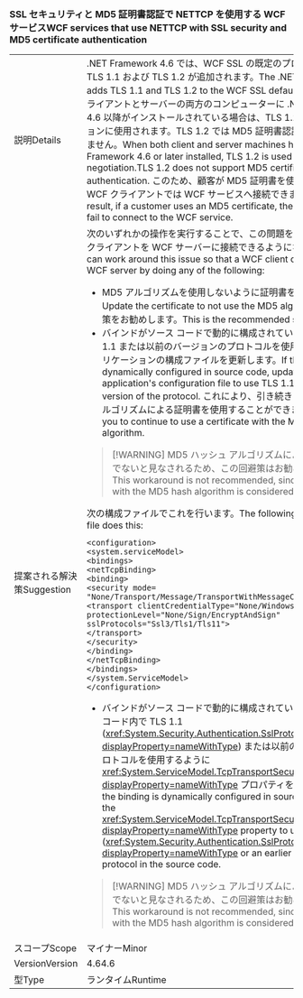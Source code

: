 ### <a name="wcf-services-that-use-nettcp-with-ssl-security-and-md5-certificate-authentication"></a><span data-ttu-id="ea649-101">SSL セキュリティと MD5 証明書認証で NETTCP を使用する WCF サービス</span><span class="sxs-lookup"><span data-stu-id="ea649-101">WCF services that use NETTCP with SSL security and MD5 certificate authentication</span></span>

|   |   |
|---|---|
|<span data-ttu-id="ea649-102">説明</span><span class="sxs-lookup"><span data-stu-id="ea649-102">Details</span></span>|<span data-ttu-id="ea649-103">.NET Framework 4.6 では、WCF SSL の既定のプロトコル一覧に TLS 1.1 および TLS 1.2 が追加されます。</span><span class="sxs-lookup"><span data-stu-id="ea649-103">The .NET Framework 4.6 adds TLS 1.1 and TLS 1.2 to the WCF SSL default protocol list.</span></span> <span data-ttu-id="ea649-104">クライアントとサーバーの両方のコンピューターに .NET Framework 4.6 以降がインストールされている場合は、TLS 1.2 がネゴシエーションに使用されます。TLS 1.2 では MD5 証明書認証がサポートされません。</span><span class="sxs-lookup"><span data-stu-id="ea649-104">When both client and server machines have the .NET Framework 4.6 or later installed, TLS 1.2 is used for negotiation.TLS 1.2 does not support MD5 certificate authentication.</span></span> <span data-ttu-id="ea649-105">このため、顧客が MD5 証明書を使用する場合、WCF クライアントでは WCF サービスへ接続できません。</span><span class="sxs-lookup"><span data-stu-id="ea649-105">As a result, if a customer uses an MD5 certificate, the WCF client will fail to connect to the WCF service.</span></span>|
|<span data-ttu-id="ea649-106">提案される解決策</span><span class="sxs-lookup"><span data-stu-id="ea649-106">Suggestion</span></span>|<span data-ttu-id="ea649-107">次のいずれかの操作を実行することで、この問題を回避して、WCF クライアントを WCF サーバーに接続できるようになります。</span><span class="sxs-lookup"><span data-stu-id="ea649-107">You can work around this issue so that a WCF client can connect to a WCF server by doing any of the following:</span></span><ul><li><span data-ttu-id="ea649-108">MD5 アルゴリズムを使用しないように証明書を更新します。</span><span class="sxs-lookup"><span data-stu-id="ea649-108">Update the certificate to not use the MD5 algorithm.</span></span> <span data-ttu-id="ea649-109">この解決策をお勧めします。</span><span class="sxs-lookup"><span data-stu-id="ea649-109">This is the recommended solution.</span></span></li><li><span data-ttu-id="ea649-110">バインドがソース コードで動的に構成されていない場合は、TLS 1.1 または以前のバージョンのプロトコルを使用するようにアプリケーションの構成ファイルを更新します。</span><span class="sxs-lookup"><span data-stu-id="ea649-110">If the binding is not dynamically configured in source code, update the application's configuration file to use TLS 1.1 or an earlier version of the protocol.</span></span> <span data-ttu-id="ea649-111">これにより、引き続き MD5 ハッシュ アルゴリズムによる証明書を使用することができます。</span><span class="sxs-lookup"><span data-stu-id="ea649-111">This allows you to continue to use a certificate with the MD5 hash algorithm.</span></span></li></ul> <blockquote> [!WARNING] <span data-ttu-id="ea649-112">MD5 ハッシュ アルゴリズムによる証明書は安全でないと見なされるため、この回避策はお勧めできません。</span><span class="sxs-lookup"><span data-stu-id="ea649-112">This workaround is not recommended, since a certificate with the MD5 hash algorithm is considered insecure.</span></span></blockquote> <span data-ttu-id="ea649-113">次の構成ファイルでこれを行います。</span><span class="sxs-lookup"><span data-stu-id="ea649-113">The following configuration file does this:</span></span><pre><code class="language-xml">&lt;configuration&gt;&#13;&#10;&lt;system.serviceModel&gt;&#13;&#10;&lt;bindings&gt;&#13;&#10;&lt;netTcpBinding&gt;&#13;&#10;&lt;binding&gt;&#13;&#10;&lt;security mode= &quot;None/Transport/Message/TransportWithMessageCredential&quot; &gt;&#13;&#10;&lt;transport clientCredentialType=&quot;None/Windows/Certificate&quot;&#13;&#10;protectionLevel=&quot;None/Sign/EncryptAndSign&quot;&#13;&#10;sslProtocols=&quot;Ssl3/Tls1/Tls11&quot;&gt;&#13;&#10;&lt;/transport&gt;&#13;&#10;&lt;/security&gt;&#13;&#10;&lt;/binding&gt;&#13;&#10;&lt;/netTcpBinding&gt;&#13;&#10;&lt;/bindings&gt;&#13;&#10;&lt;/system.ServiceModel&gt;&#13;&#10;&lt;/configuration&gt;&#13;&#10;</code></pre><ul><li><span data-ttu-id="ea649-114">バインドがソース コードで動的に構成されている場合は、ソース コード内で TLS 1.1 (<xref:System.Security.Authentication.SslProtocols.Tls11?displayProperty=nameWithType>) または以前のバージョンのプロトコルを使用するように <xref:System.ServiceModel.TcpTransportSecurity.SslProtocols?displayProperty=nameWithType> プロパティを更新します。</span><span class="sxs-lookup"><span data-stu-id="ea649-114">If the binding is dynamically configured in source code, update the <xref:System.ServiceModel.TcpTransportSecurity.SslProtocols?displayProperty=nameWithType> property to use TLS 1.1 (<xref:System.Security.Authentication.SslProtocols.Tls11?displayProperty=nameWithType> or an earlier version of the protocol in the source code.</span></span></li></ul> <blockquote> [!WARNING] <span data-ttu-id="ea649-115">MD5 ハッシュ アルゴリズムによる証明書は安全でないと見なされるため、この回避策はお勧めできません。</span><span class="sxs-lookup"><span data-stu-id="ea649-115">This workaround is not recommended, since a certificate with the MD5 hash algorithm is considered insecure.</span></span></blockquote> |
|<span data-ttu-id="ea649-116">スコープ</span><span class="sxs-lookup"><span data-stu-id="ea649-116">Scope</span></span>|<span data-ttu-id="ea649-117">マイナー</span><span class="sxs-lookup"><span data-stu-id="ea649-117">Minor</span></span>|
|<span data-ttu-id="ea649-118">Version</span><span class="sxs-lookup"><span data-stu-id="ea649-118">Version</span></span>|<span data-ttu-id="ea649-119">4.6</span><span class="sxs-lookup"><span data-stu-id="ea649-119">4.6</span></span>|
|<span data-ttu-id="ea649-120">型</span><span class="sxs-lookup"><span data-stu-id="ea649-120">Type</span></span>|<span data-ttu-id="ea649-121">ランタイム</span><span class="sxs-lookup"><span data-stu-id="ea649-121">Runtime</span></span>|

